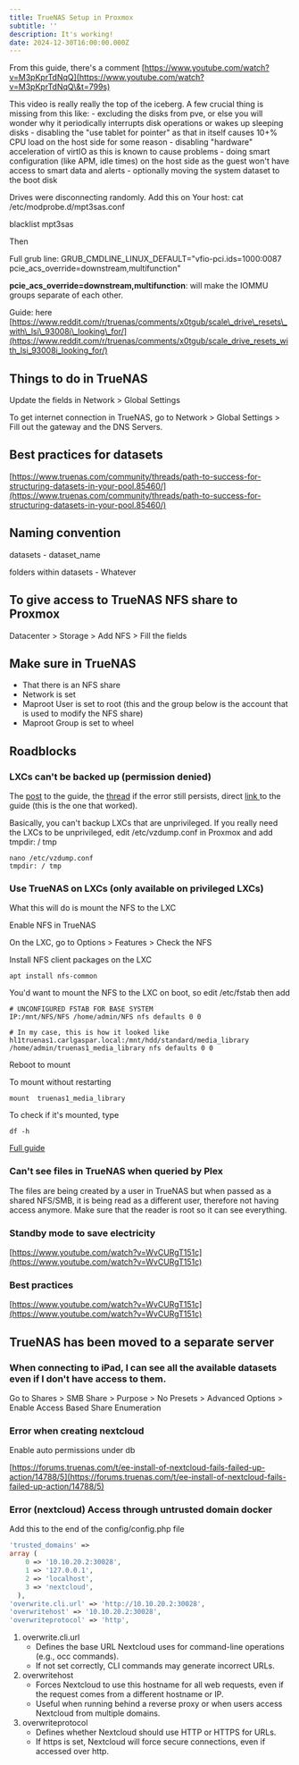 ```yaml
---
title: TrueNAS Setup in Proxmox
subtitle: ''
description: It's working!
date: 2024-12-30T16:00:00.000Z
---
```


From this guide, there's a comment [https://www.youtube.com/watch?v=M3pKprTdNqQ](https://www.youtube.com/watch?v=M3pKprTdNqQ\&t=799s)

This video is really really the top of the iceberg. A few crucial thing is missing from this like:
\- excluding the disks from pve, or else you will wonder why it periodically interrupts disk operations or wakes up sleeping disks
\- disabling the "use tablet for pointer" as that in itself causes 10+% CPU load on the host side for some reason
\- disabling "hardware" acceleration of virtIO as this is known to cause problems
\- doing smart configuration (like APM, idle times) on the host side as the guest won't have access to smart data and alerts
\- optionally moving the system dataset to the boot disk

Drives were disconnecting randomly. Add this on Your host: cat /etc/modprobe.d/mpt3sas.conf

blacklist mpt3sas

Then

Full grub line: GRUB\_CMDLINE\_LINUX\_DEFAULT="vfio-pci.ids=1000:0087 pcie\_acs\_override=downstream,multifunction"

**pcie\_acs\_override=downstream,multifunction**: will make the IOMMU groups separate of each other.

Guide: here [https://www.reddit.com/r/truenas/comments/x0tgub/scale\_drive\_resets\_with\_lsi\_93008i\_looking\_for/](https://www.reddit.com/r/truenas/comments/x0tgub/scale_drive_resets_with_lsi_93008i_looking_for/)

## Things to do in TrueNAS

Update the fields in Network > Global Settings

To get internet connection in TrueNAS, go to Network > Global Settings > Fill out the gateway and the DNS Servers.

## Best practices for datasets

[https://www.truenas.com/community/threads/path-to-success-for-structuring-datasets-in-your-pool.85460/](https://www.truenas.com/community/threads/path-to-success-for-structuring-datasets-in-your-pool.85460/)

## Naming convention

datasets - dataset\_name

folders within datasets - Whatever

## To give access to TrueNAS NFS share to Proxmox

Datacenter > Storage > Add NFS > Fill the fields

## Make sure in TrueNAS

* That there is an NFS share
* Network is set
* Maproot User is set to root (this and the group below is the account that is used to modify the NFS share)
* Maproot Group is set to wheel

## Roadblocks

### LXCs can't be backed up (permission denied)

The [post](https://blog.doussan.info/posts/container-backup-permission-denied-nfs/) to the guide, the [thread](https://forum.proxmox.com/threads/tmp-cannot-open-permission-denied.87730/post-462646) if the error still persists, direct [link ](https://www.bachmann-lan.de/proxmox-unprivileged-container-backup-failed-permission-denied/)to the guide (this is the one that worked).

Basically, you can't backup LXCs that are unprivileged. If you really need the LXCs to be unprivileged, edit /etc/vzdump.conf in Proxmox and add tmpdir: / tmp

```shell
nano /etc/vzdump.conf
tmpdir: / tmp
```

### Use TrueNAS on LXCs (only available on privileged LXCs)

What this will do is mount the NFS to the LXC

Enable NFS in TrueNAS

On the LXC, go to Options > Features > Check the NFS

Install NFS client packages on the LXC

```shell
apt install nfs-common
```

You'd want to mount the NFS to the LXC on boot, so edit /etc/fstab then add

```shell
# UNCONFIGURED FSTAB FOR BASE SYSTEM
IP:/mnt/NFS/NFS /home/admin/NFS nfs defaults 0 0

# In my case, this is how it looked like
hl1truenas1.carlgaspar.local:/mnt/hdd/standard/media_library /home/admin/truenas1_media_library nfs defaults 0 0
```

Reboot to mount

To mount without restarting

```shell
mount  truenas1_media_library
```

To check if it's mounted, type

```shell
df -h
```

[Full guide](https://harish2k01.in/mounting-an-nfs-share-in-proxmox-lxc/)

### Can't see files in TrueNAS when queried by Plex

The files are being created by a user in TrueNAS but when passed as a shared NFS/SMB, it is being read as a different user, therefore not having access anymore. Make sure that the reader is root so it can see everything.

### Standby mode to save electricity

[https://www.youtube.com/watch?v=WvCURgT151c](https://www.youtube.com/watch?v=WvCURgT151c)

### Best practices

[https://www.youtube.com/watch?v=WvCURgT151c](https://www.youtube.com/watch?v=WvCURgT151c)

## TrueNAS has been moved to a separate server

### When connecting to iPad, I can see all the available datasets even if I don't have access to them.

Go to Shares > SMB Share > Purpose > No Presets > Advanced Options > Enable
Access Based Share Enumeration

### Error when creating nextcloud

Enable auto permissions under db

[https://forums.truenas.com/t/ee-install-of-nextcloud-fails-failed-up-action/14788/5](https://forums.truenas.com/t/ee-install-of-nextcloud-fails-failed-up-action/14788/5)

### Error (nextcloud) Access through untrusted domain docker

Add this to the end of the config/config.php file

```php
'trusted_domains' => 
array (
    0 => '10.10.20.2:30028',
    1 => '127.0.0.1',
    2 => 'localhost',
    3 => 'nextcloud',
  ),
'overwrite.cli.url' => 'http://10.10.20.2:30028',
'overwritehost' => '10.10.20.2:30028',
'overwriteprotocol' => 'http',
```

1. overwrite.cli.url
   * Defines the base URL Nextcloud uses for command-line operations (e.g., occ commands).
   * If not set correctly, CLI commands may generate incorrect URLs.
2. overwritehost
   * Forces Nextcloud to use this hostname for all web requests, even if the request comes from a different hostname or IP.
   * Useful when running behind a reverse proxy or when users access Nextcloud from multiple domains.
3. overwriteprotocol
   * Defines whether Nextcloud should use HTTP or HTTPS for URLs.
   * If https is set, Nextcloud will force secure connections, even if accessed over http.
